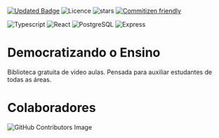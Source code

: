 [![Updated Badge](https://badges.pufler.dev/updated/SevenSeas-Tech/dem-ensino)](https://badges.pufler.dev)
![Licence](https://img.shields.io/github/license/SevenSeas-Tech/dem-ensino.svg)
![stars](https://img.shields.io/github/stars/SevenSeas-Tech/dem-ensino.svg)
[![Commitizen friendly](https://img.shields.io/badge/commitizen-friendly-brightgreen.svg)](http://commitizen.github.io/cz-cli/)

![Typescript](https://img.shields.io/badge/TypeScript-007ACC?style=for-the-badge&logo=typescript&logoColor=white)
![React](https://img.shields.io/badge/React-20232A?style=for-the-badge&logo=react&logoColor=61DAFB
)
![PostgreSQL](https://img.shields.io/badge/PostgreSQL-316192?style=for-the-badge&logo=postgresql&logoColor=white)
![Express](https://img.shields.io/badge/Express.js-404D59?style=for-the-badge)


# Democratizando o Ensino
Biblioteca gratuita de video aulas. Pensada para auxiliar estudantes de todas as áreas.

# Colaboradores
![GitHub Contributors Image](https://contrib.rocks/image?repo=SevenSeas-Tech/dem-ensino)
